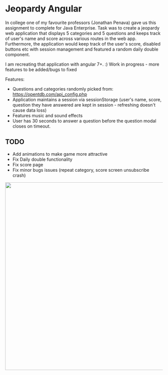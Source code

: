 # Jeopardy Angular

In college one of my favourite professors (Jonathan Penava) gave us this assignment to complete for Java Enterprise.  Task was to create a jeopardy web application that displays 5 categories and 5 questions and keeps track of user's name and score across various routes in the web app.  Furthermore, the application would keep track of the user's score, disabled buttons etc with session management and featured a random daily double component.  

I am recreating that application with angular 7+.  :)  Work in progress - more features to be added/bugs to fixed

Features: 
* Questions and categories randomly picked from: https://opentdb.com/api_config.php
* Application maintains a session via sessionStorage (user's name, score, question they have answered are kept in session - refreshing doesn't cause data loss)
* Features music and sound effects
* User has 30 seconds to answer a question before the question modal closes on timeout.



## TODO
* Add animations to make game more attractive
* Fix Daily double functionality
* Fix score page
* Fix minor bugs issues (repeat category, score screen unsubscribe crash)

<img src="jeopardyGif2.gif?raw=true" width="600px">
